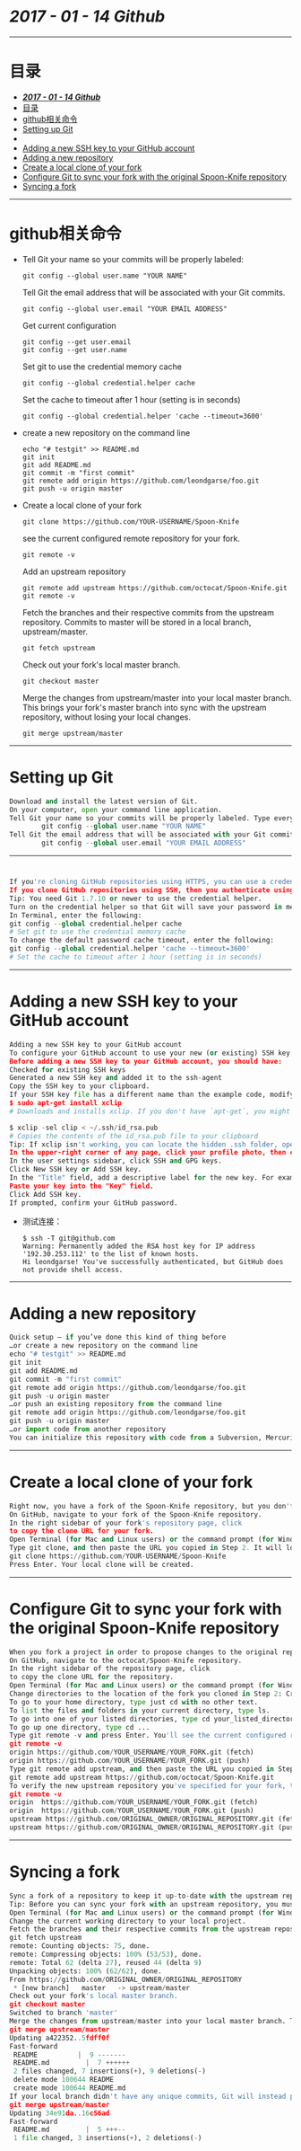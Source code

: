 # ___2017 - 01 - 14 Github___
***

# 目录
  <!-- TOC depthFrom:1 depthTo:6 withLinks:1 updateOnSave:1 orderedList:0 -->

  - [___2017 - 01 - 14 Github___](#user-content-2017-01-14-github)
  - [目录](#user-content-目录)
  - [github相关命令](#user-content-github相关命令)
  - [Setting up Git](#user-content-setting-up-git)
  - [](#user-content-)
  - [Adding a new SSH key to your GitHub account](#user-content-adding-a-new-ssh-key-to-your-github-account)
  - [Adding a new repository](#user-content-adding-a-new-repository)
  - [Create a local clone of your fork](#user-content-create-a-local-clone-of-your-fork)
  - [Configure Git to sync your fork with the original Spoon-Knife repository](#user-content-configure-git-to-sync-your-fork-with-the-original-spoon-knife-repository)
  - [Syncing a fork](#user-content-syncing-a-fork)

  <!-- /TOC -->
***

# github相关命令
  - Tell Git your name so your commits will be properly labeled:
    ```
    git config --global user.name "YOUR NAME"
    ```
    Tell Git the email address that will be associated with your Git commits.
    ```
    git config --global user.email "YOUR EMAIL ADDRESS"
    ```
    Get current configuration
    ```
    git config --get user.email
    git config --get user.name
    ```
    Set git to use the credential memory cache
    ```
    git config --global credential.helper cache
    ```
    Set the cache to timeout after 1 hour (setting is in seconds)
    ```
    git config --global credential.helper 'cache --timeout=3600'
    ```
  - create a new repository on the command line
    ```
    echo "# testgit" >> README.md
    git init
    git add README.md
    git commit -m "first commit"
    git remote add origin https://github.com/leondgarse/foo.git
    git push -u origin master
    ```
  - Create a local clone of your fork
    ```
    git clone https://github.com/YOUR-USERNAME/Spoon-Knife
    ```
    see the current configured remote repository for your fork.
    ```
    git remote -v
    ```
    Add an upstream repository
    ```
    git remote add upstream https://github.com/octocat/Spoon-Knife.git
    git remote -v
    ```
    Fetch the branches and their respective commits from the upstream repository. Commits to master will be stored in a local branch, upstream/master.
    ```
    git fetch upstream
    ```
    Check out your fork's local master branch.
    ```
    git checkout master
    ```
    Merge the changes from upstream/master into your local master branch. This brings your fork's master branch into sync with the upstream repository, without losing your local changes.
    ```
    git merge upstream/master
    ```
***

# Setting up Git
  ```python
  Download and install the latest version of Git.
  On your computer, open your command line application.
  Tell Git your name so your commits will be properly labeled. Type everything after the $ here:
          git config --global user.name "YOUR NAME"
  Tell Git the email address that will be associated with your Git commits. The email you specify should be the same one found in your email settings. To keep your email address hidden, see "Keeping your email address private".
          git config --global user.email "YOUR EMAIL ADDRESS"
  ```
***

#
  ```python
  If you're cloning GitHub repositories using HTTPS, you can use a credential helper to tell Git to remember your GitHub username and password every time it talks to GitHub.
  If you clone GitHub repositories using SSH, then you authenticate using SSH keys instead of a username and password. For help setting up an SSH connection, see Generating an SSH Key.
  Tip: You need Git 1.7.10 or newer to use the credential helper.
  Turn on the credential helper so that Git will save your password in memory for some time. By default, Git will cache your password for 15 minutes.
  In Terminal, enter the following:
  git config --global credential.helper cache
  # Set git to use the credential memory cache
  To change the default password cache timeout, enter the following:
  git config --global credential.helper 'cache --timeout=3600'
  # Set the cache to timeout after 1 hour (setting is in seconds)
  ```
***

# Adding a new SSH key to your GitHub account
  ```python
  Adding a new SSH key to your GitHub account
  To configure your GitHub account to use your new (or existing) SSH key, you'll also need to add it to your GitHub account.
  Before adding a new SSH key to your GitHub account, you should have:
  Checked for existing SSH keys
  Generated a new SSH key and added it to the ssh-agent
  Copy the SSH key to your clipboard.
  If your SSH key file has a different name than the example code, modify the filename to match your current setup. When copying your key, don't add any newlines or whitespace.
  $ sudo apt-get install xclip
  # Downloads and installs xclip. If you don't have `apt-get`, you might need to use another installer (like `yum`)

  $ xclip -sel clip < ~/.ssh/id_rsa.pub
  # Copies the contents of the id_rsa.pub file to your clipboard
  Tip: If xclip isn't working, you can locate the hidden .ssh folder, open the file in your favorite text editor, and copy it to your clipboard.
  In the upper-right corner of any page, click your profile photo, then click Settings.
  In the user settings sidebar, click SSH and GPG keys.
  Click New SSH key or Add SSH key.
  In the "Title" field, add a descriptive label for the new key. For example, if you're using a personal Mac, you might call this key "Personal MacBook Air".
  Paste your key into the "Key" field.
  Click Add SSH key.
  If prompted, confirm your GitHub password.
  ```
  - 测试连接：
    ```
    $ ssh -T git@github.com
    Warning: Permanently added the RSA host key for IP address '192.30.253.112' to the list of known hosts.
    Hi leondgarse! You've successfully authenticated, but GitHub does not provide shell access.
    ```
***

# Adding a new repository
  ```python
  Quick setup — if you’ve done this kind of thing before
  …or create a new repository on the command line
  echo "# testgit" >> README.md
  git init
  git add README.md
  git commit -m "first commit"
  git remote add origin https://github.com/leondgarse/foo.git
  git push -u origin master
  …or push an existing repository from the command line
  git remote add origin https://github.com/leondgarse/foo.git
  git push -u origin master
  …or import code from another repository
  You can initialize this repository with code from a Subversion, Mercurial, or TFS project.
  ```
***

# Create a local clone of your fork
  ```python
  Right now, you have a fork of the Spoon-Knife repository, but you don't have the files in that repository on your computer. Let's create a clone of your fork locally on your computer.
  On GitHub, navigate to your fork of the Spoon-Knife repository.
  In the right sidebar of your fork's repository page, click
  to copy the clone URL for your fork.
  Open Terminal (for Mac and Linux users) or the command prompt (for Windows users).
  Type git clone, and then paste the URL you copied in Step 2. It will look like this, with your GitHub username instead of YOUR-USERNAME:
  git clone https://github.com/YOUR-USERNAME/Spoon-Knife
  Press Enter. Your local clone will be created.
  ```
***

# Configure Git to sync your fork with the original Spoon-Knife repository
  ```python
  When you fork a project in order to propose changes to the original repository, you can configure Git to pull changes from the original, or upstream, repository into the local clone of your fork.
  On GitHub, navigate to the octocat/Spoon-Knife repository.
  In the right sidebar of the repository page, click
  to copy the clone URL for the repository.
  Open Terminal (for Mac and Linux users) or the command prompt (for Windows users).
  Change directories to the location of the fork you cloned in Step 2: Create a local clone of your fork.
  To go to your home directory, type just cd with no other text.
  To list the files and folders in your current directory, type ls.
  To go into one of your listed directories, type cd your_listed_directory.
  To go up one directory, type cd ...
  Type git remote -v and press Enter. You'll see the current configured remote repository for your fork.
  git remote -v
  origin https://github.com/YOUR_USERNAME/YOUR_FORK.git (fetch)
  origin https://github.com/YOUR_USERNAME/YOUR_FORK.git (push)
  Type git remote add upstream, and then paste the URL you copied in Step 2 and press Enter. It will look like this:
  git remote add upstream https://github.com/octocat/Spoon-Knife.git
  To verify the new upstream repository you've specified for your fork, type git remote -v again. You should see the URL for your fork as origin, and the URL for the original repository as upstream.
  git remote -v
  origin  https://github.com/YOUR_USERNAME/YOUR_FORK.git (fetch)
  origin  https://github.com/YOUR_USERNAME/YOUR_FORK.git (push)
  upstream https://github.com/ORIGINAL_OWNER/ORIGINAL_REPOSITORY.git (fetch)
  upstream https://github.com/ORIGINAL_OWNER/ORIGINAL_REPOSITORY.git (push)
  ```
***

# Syncing a fork
  ```python
  Sync a fork of a repository to keep it up-to-date with the upstream repository.
  Tip: Before you can sync your fork with an upstream repository, you must configure a remote that points to the upstream repository in Git.
  Open Terminal (for Mac and Linux users) or the command prompt (for Windows users).
  Change the current working directory to your local project.
  Fetch the branches and their respective commits from the upstream repository. Commits to master will be stored in a local branch, upstream/master.
  git fetch upstream
  remote: Counting objects: 75, done.
  remote: Compressing objects: 100% (53/53), done.
  remote: Total 62 (delta 27), reused 44 (delta 9)
  Unpacking objects: 100% (62/62), done.
  From https://github.com/ORIGINAL_OWNER/ORIGINAL_REPOSITORY
   * [new branch]   master   -> upstream/master
  Check out your fork's local master branch.
  git checkout master
  Switched to branch 'master'
  Merge the changes from upstream/master into your local master branch. This brings your fork's master branch into sync with the upstream repository, without losing your local changes.
  git merge upstream/master
  Updating a422352..5fdff0f
  Fast-forward
   README          |  9 -------
   README.md         |  7 ++++++
   2 files changed, 7 insertions(+), 9 deletions(-)
   delete mode 100644 README
   create mode 100644 README.md
  If your local branch didn't have any unique commits, Git will instead perform a "fast-forward":
  git merge upstream/master
  Updating 34e91da..16c56ad
  Fast-forward
   README.md         |  5 +++--
   1 file changed, 3 insertions(+), 2 deletions(-)
  ```
